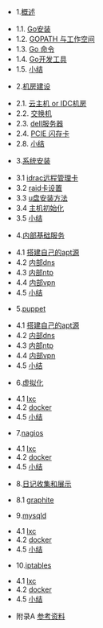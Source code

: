 * 1.[概述](01.0.md)
 - 1.1. [Go安装](01.1.md)
 - 1.2. [GOPATH 与工作空间](01.2.md)
 - 1.3. [Go 命令](01.3.md)
 - 1.4. [Go开发工具](01.4.md)
 - 1.5. [小结](01.5.md)
* 2.[机房建设](02.0.md)
 - 2.1. [云主机 or IDC机房](02.1.md)
 - 2.2. [交换机](02.2.md)
 - 2.3. [dell服务器](02.3.md)
 - 2.4. [PCIE 闪存卡](02.4.md)
 - 2.8. [小结](02.8.md)
* 3.[系统安装](03.0.md)
 - 3.1 [idrac远程管理卡](03.1.md)
 - 3.2 [raid卡设置](03.2.md)
 - 3.3 [u盘安装方法](03.3.md)
 - 3.4 [主机初始化](03.4.md)
 - 3.5 [小结](03.5.md)
* 4.[内部基础服务](04.0.md)
 - 4.1 [搭建自己的apt源](04.1.md)
 - 4.2 [内部dns](04.2.md)
 - 4.3 [内部ntp](04.3.md)
 - 4.4 [内部vpn](04.4.md)
 - 4.5 [小结](04.5.md)
* 5.[puppet](04.0.md)
 - 4.1 [搭建自己的apt源](04.1.md)
 - 4.2 [内部dns](04.2.md)
 - 4.3 [内部ntp](04.3.md)
 - 4.4 [内部vpn](04.4.md)
 - 4.5 [小结](04.5.md)
* 6.[虚拟化](04.0.md)
 - 4.1 [lxc](04.1.md)
 - 4.2 [docker](04.2.md)
 - 4.5 [小结](04.5.md)
* 7.[nagios](04.0.md)
 - 4.1 [lxc](04.1.md)
 - 4.2 [docker](04.2.md)
 - 4.5 [小结](04.5.md)
* 8.[日记收集和展示](08.0.md)
 - 8.1 [graphite](08.1.md)
* 9.[mysqld](04.0.md)
 - 4.1 [lxc](04.1.md)
 - 4.2 [docker](04.2.md)
 - 4.5 [小结](04.5.md)
* 10.[iptables](04.0.md)
 - 4.1 [lxc](04.1.md)
 - 4.2 [docker](04.2.md)
 - 4.5 [小结](04.5.md)
 
 
 * 附录A [参考资料](refA.md)